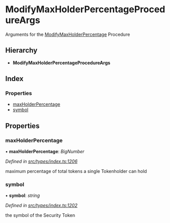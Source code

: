 # ModifyMaxHolderPercentageProcedureArgs

Arguments for the [ModifyMaxHolderPercentage](../enums/_types_index_.proceduretype.md#modifymaxholderpercentage) Procedure

## Hierarchy

* **ModifyMaxHolderPercentageProcedureArgs**

## Index

### Properties

* [maxHolderPercentage](../interfaces/_types_index_.modifymaxholderpercentageprocedureargs.md#maxholderpercentage)
* [symbol](../interfaces/_types_index_.modifymaxholderpercentageprocedureargs.md#symbol)

## Properties

### maxHolderPercentage

• **maxHolderPercentage**: _BigNumber_

_Defined in_ [_src/types/index.ts:1206_](https://github.com/PolymathNetwork/polymath-sdk/blob/e8bbc1e/src/types/index.ts#L1206)

maximum percentage of total tokens a single Tokenholder can hold

### symbol

• **symbol**: _string_

_Defined in_ [_src/types/index.ts:1202_](https://github.com/PolymathNetwork/polymath-sdk/blob/e8bbc1e/src/types/index.ts#L1202)

the symbol of the Security Token

